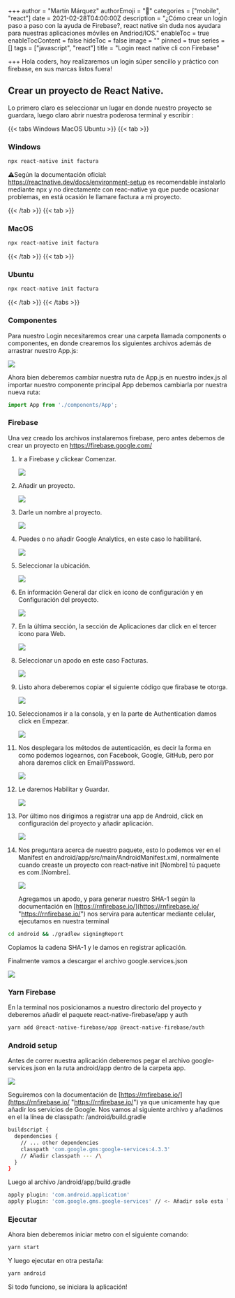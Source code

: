 +++
author = "Martín Márquez"
authorEmoji = "🤠"
categories = ["mobile", "react"]
date = 2021-02-28T04:00:00Z
description = "¿Cómo crear un login paso a paso con la ayuda de Firebase?, react native sin duda nos ayudara para nuestras aplicaciones móviles en Andriod/IOS."
enableToc = true
enableTocContent = false
hideToc = false
image = ""
pinned = true
series = []
tags = ["javascript", "react"]
title = "Login react native cli con Firebase"

+++
Hola coders, hoy realizaremos un login súper sencillo y práctico con firebase, en sus marcas listos fuera!

## Crear un proyecto de React Native.

Lo primero claro es seleccionar un lugar en donde nuestro proyecto se guardara, luego claro abrir nuestra poderosa terminal y escribir :

{{< tabs Windows MacOS Ubuntu >}}
{{< tab >}}

### Windows

```bash
npx react-native init factura
```

⚠️Según la documentación oficial: https://reactnative.dev/docs/environment-setup es recomendable instalarlo mediante npx y no directamente con reac-native ya que puede ocasionar problemas, en está ocasión le llamare factura a mi proyecto.

{{< /tab >}}
{{< tab >}}

### MacOS

```bash
npx react-native init factura
```

{{< /tab >}}
{{< tab >}}

### Ubuntu

```bash
npx react-native init factura
```

{{< /tab >}}
{{< /tabs >}}

### Componentes

Para nuestro Login necesitaremos crear una carpeta llamada components o componentes, en donde crearemos los siguientes archivos además de arrastrar nuestro App.js:

![](/uploads/blogreacfirebase-1.png)

Ahora bien deberemos cambiar nuestra ruta de App.js en nuestro index.js al importar nuestro componente principal App debemos cambiarla por nuestra nueva ruta:

``` javascript
import App from './components/App';
```

### Firebase

Una vez creado los archivos instalaremos firebase, pero antes debemos de crear un proyecto en https://firebase.google.com/

 1. Ir a Firebase y clickear Comenzar.

    ![](/uploads/blogreacfirebase-2.png)
 2. Añadir un proyecto.

    ![](/uploads/blogreacfirebase-3.png)
 3. Darle un nombre al proyecto.

    ![](/uploads/blogreacfirebase-4.png)
 4. Puedes o no añadir Google Analytics, en este caso lo habilitaré.

    ![](/uploads/blogreacfirebase-5.png)
 5. Seleccionar la ubicación.

    ![](/uploads/blogreacfirebase-6.png)
 6. En información General dar click en icono de configuración y en Configuración del proyecto.

    ![](/uploads/blogreacfirebase-7.png)
 7. En la última sección, la sección de Aplicaciones dar click en el tercer icono para Web.

    ![](/uploads/blogreacfirebase-8.png)
 8. Seleccionar un apodo en este caso Facturas.

    ![](/uploads/blogreacfirebase-9.png)
 9. Listo ahora deberemos copiar el siguiente código que firabase te otorga.

    ![](/uploads/blogreacfirebase-10.png)
10. Seleccionamos ir a la consola, y en la parte de Authentication damos click en Empezar.

    ![](/uploads/blogreacfirebase-11.png)
11. Nos desplegara los métodos de autenticación, es decir la forma en como podemos logearnos, con Facebook, Google, GitHub, pero por ahora daremos click en Email/Password.

    ![](/uploads/blogreacfirebase-12.png)
12. Le daremos Habilitar y Guardar.

    ![](/uploads/blogreacfirebase-13.png)
13. Por último nos dirigimos a registrar una app de Android, click en configuración del proyecto y añadir aplicación.

    ![](/uploads/blogreacfirebase-7.png)
14. Nos preguntara acerca de nuestro paquete, esto lo podemos ver en el Manifest en android/app/src/main/AndroidManifest.xml, normalmente cuando creaste un proyecto con react-native init \[Nombre\] tú paquete es com.\[Nombre\].

    ![](/uploads/blogreacfirebase-14.png)

    Agregamos un apodo, y para generar nuestro SHA-1 según la documentación en [https://rnfirebase.io/](https://rnfirebase.io/ "https://rnfirebase.io/") nos servira para autenticar mediante celular, ejecutamos en nuestra terminal

```bash
cd android && ./gradlew signingReport
```

Copiamos la cadena SHA-1 y le damos en registrar aplicación.

Finalmente vamos a descargar el archivo google.services.json

![](/uploads/blogreacfirebase-15.png)

### Yarn Firebase

En la terminal nos posicionamos a nuestro directorio del proyecto y deberemos añadir el paquete react-native-firebase/app y auth

```bash
yarn add @react-native-firebase/app @react-native-firebase/auth
```

### Android setup

Antes de correr nuestra aplicación deberemos pegar el archivo google-services.json en la ruta android/app dentro de la carpeta app.

![](/uploads/blogreacfirebase-16.png)

Seguiremos con la documentación de [https://rnfirebase.io/](https://rnfirebase.io/ "https://rnfirebase.io/") ya que unicamente hay que añadir los servicios de Google. Nos vamos al siguiente archivo y añadimos en el la línea de classpath: /android/build.gradle

```bash
buildscript {
  dependencies {
    // ... other dependencies
    classpath 'com.google.gms:google-services:4.3.3'
    // Añadir classpath --- /\
  }
}
```

Luego al archivo /android/app/build.gradle

```bash
apply plugin: 'com.android.application'
apply plugin: 'com.google.gms.google-services' // <- Añadir solo esta línea
```

### Ejecutar

Ahora bien deberemos iniciar metro con el siguiente comando:
```bash
yarn start
```
Y luego ejecutar en otra pestaña:
```bash
yarn android
```

Si todo funciono, se iniciara la aplicación!